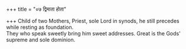 +++
title = "०७ द्विमाता होता"

+++
Child of two Mothers, Priest, sole Lord in synods, he still precedes while resting as foundation.  
     They who speak sweetly bring him sweet addresses. Great is the Gods' supreme and sole dominion.